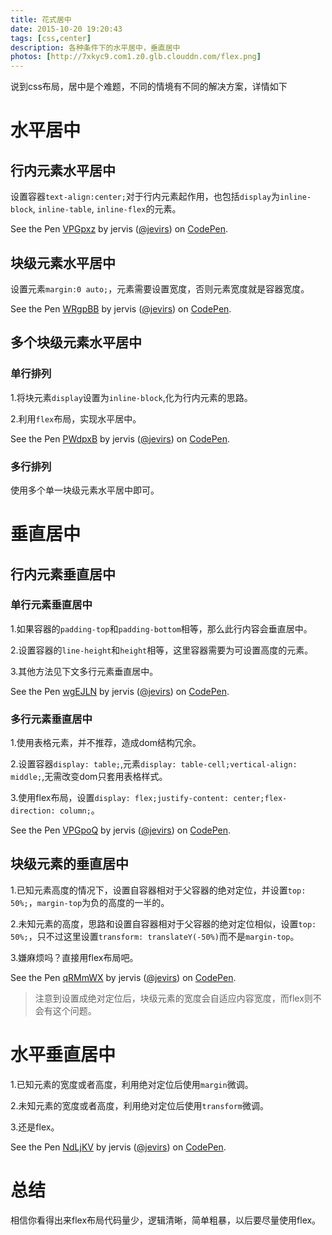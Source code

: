 ```yaml
---
title: 花式居中
date: 2015-10-20 19:20:43
tags: [css,center]
description: 各种条件下的水平居中，垂直居中
photos: [http://7xkyc9.com1.z0.glb.clouddn.com/flex.png]
---
```


说到css布局，居中是个难题，不同的情境有不同的解决方案，详情如下

# 水平居中

## 行内元素水平居中

设置容器`text-align:center;`对于行内元素起作用，也包括`display`为`inline-block`, `inline-table`, `inline-flex`的元素。

<p data-height="400" data-theme-id="dark" data-slug-hash="VPGpxz" data-default-tab="css,result" data-user="jevirs" data-embed-version="2" data-pen-title="VPGpxz" class="codepen">See the Pen <a href="http://codepen.io/jevirs/pen/VPGpxz/">VPGpxz</a> by jervis (<a href="http://codepen.io/jevirs">@jevirs</a>) on <a href="http://codepen.io">CodePen</a>.</p>
<script async src="https://production-assets.codepen.io/assets/embed/ei.js"></script>

## 块级元素水平居中

设置元素`margin:0 auto;`，元素需要设置宽度，否则元素宽度就是容器宽度。

<p data-height="400" data-theme-id="dark" data-slug-hash="WRgpBB" data-default-tab="css,result" data-user="jevirs" data-embed-version="2" data-pen-title="WRgpBB" class="codepen">See the Pen <a href="http://codepen.io/jevirs/pen/WRgpBB/">WRgpBB</a> by jervis (<a href="http://codepen.io/jevirs">@jevirs</a>) on <a href="http://codepen.io">CodePen</a>.</p>

## 多个块级元素水平居中

### 单行排列

1.将块元素`display`设置为`inline-block`,化为行内元素的思路。

2.利用`flex`布局，实现水平居中。

<p data-height="400" data-theme-id="dark" data-slug-hash="PWdpxB" data-default-tab="css,result" data-user="jevirs" data-embed-version="2" data-pen-title="PWdpxB" class="codepen">See the Pen <a href="http://codepen.io/jevirs/pen/PWdpxB/">PWdpxB</a> by jervis (<a href="http://codepen.io/jevirs">@jevirs</a>) on <a href="http://codepen.io">CodePen</a>.</p>

### 多行排列
使用多个单一块级元素水平居中即可。

# 垂直居中

## 行内元素垂直居中

### 单行元素垂直居中

1.如果容器的`padding-top`和`padding-bottom`相等，那么此行内容会垂直居中。

2.设置容器的`line-height`和`height`相等，这里容器需要为可设置高度的元素。

3.其他方法见下文多行元素垂直居中。

<p data-height="500" data-theme-id="dark" data-slug-hash="wgEJLN" data-default-tab="html,result" data-user="jevirs" data-embed-version="2" data-pen-title="wgEJLN" class="codepen">See the Pen <a href="http://codepen.io/jevirs/pen/wgEJLN/">wgEJLN</a> by jervis (<a href="http://codepen.io/jevirs">@jevirs</a>) on <a href="http://codepen.io">CodePen</a>.</p>

### 多行元素垂直居中

1.使用表格元素，并不推荐，造成dom结构冗余。

2.设置容器`display: table;`,元素`display: table-cell;vertical-align: middle;`,无需改变dom只套用表格样式。

3.使用flex布局，设置`display: flex;justify-content: center;flex-direction: column;`。

<p data-height="500" data-theme-id="dark" data-slug-hash="VPGpoQ" data-default-tab="css,result" data-user="jevirs" data-embed-version="2" data-pen-title="VPGpoQ" class="codepen">See the Pen <a href="http://codepen.io/jevirs/pen/VPGpoQ/">VPGpoQ</a> by jervis (<a href="http://codepen.io/jevirs">@jevirs</a>) on <a href="http://codepen.io">CodePen</a>.</p>

## 块级元素的垂直居中

1.已知元素高度的情况下，设置自容器相对于父容器的绝对定位，并设置`top: 50%;`，`margin-top`为负的高度的一半的。

2.未知元素的高度，思路和设置自容器相对于父容器的绝对定位相似，设置`top: 50%;`，只不过这里设置`transform: translateY(-50%)`而不是`margin-top`。

3.嫌麻烦吗？直接用flex布局吧。

<p data-height="500" data-theme-id="dark" data-slug-hash="qRMmWX" data-default-tab="css,result" data-user="jevirs" data-embed-version="2" data-pen-title="qRMmWX" class="codepen">See the Pen <a href="http://codepen.io/jevirs/pen/qRMmWX/">qRMmWX</a> by jervis (<a href="http://codepen.io/jevirs">@jevirs</a>) on <a href="http://codepen.io">CodePen</a>.</p>

> 注意到设置成绝对定位后，块级元素的宽度会自适应内容宽度，而flex则不会有这个问题。

# 水平垂直居中

1.已知元素的宽度或者高度，利用绝对定位后使用`margin`微调。

2.未知元素的宽度或者高度，利用绝对定位后使用`transform`微调。

3.还是flex。

<p data-height="500" data-theme-id="dark" data-slug-hash="NdLjKV" data-default-tab="css,result" data-user="jevirs" data-embed-version="2" data-pen-title="NdLjKV" class="codepen">See the Pen <a href="http://codepen.io/jevirs/pen/NdLjKV/">NdLjKV</a> by jervis (<a href="http://codepen.io/jevirs">@jevirs</a>) on <a href="http://codepen.io">CodePen</a>.</p>

# 总结

相信你看得出来flex布局代码量少，逻辑清晰，简单粗暴，以后要尽量使用flex。